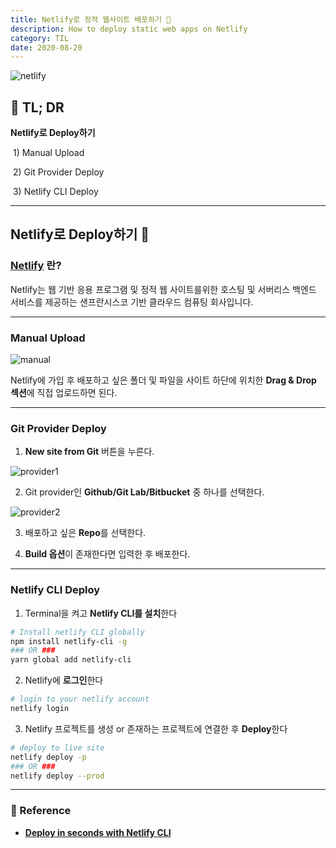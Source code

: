 ```yaml
---
title: Netlify로 정적 웹사이트 배포하기 👷
description: How to deploy static web apps on Netlify
category: TIL
date: 2020-08-20
---
```


![netlify](netlify.jpg)

## 🤦 TL; DR

**Netlify로 Deploy하기** 

​	1) Manual Upload 

​	2) Git Provider Deploy 

​	3) Netlify CLI Deploy

---

## Netlify로 Deploy하기 👷

### [Netlify](https://app.netlify.com/) 란?

Netlify는 웹 기반 응용 프로그램 및 정적 웹 사이트를위한 호스팅 및 서버리스 백엔드 서비스를 제공하는 샌프란시스코 기반 클라우드 컴퓨팅 회사입니다.

---

### Manual Upload

![manual](manual.png)

Netlify에 가입 후 배포하고 싶은 폴더 및 파일을 사이트 하단에 위치한 **Drag & Drop 섹션**에 직접 업로드하면 된다.

---

### Git Provider Deploy

1) **New site from Git** 버튼을 누른다.

![provider1](provider1.png)

2) Git provider인 **Github/Git Lab/Bitbucket** 중 하나를 선택한다. 

![provider2](provider2.png)

3) 배포하고 싶은 **Repo**를 선택한다.

4) **Build 옵션**이 존재한다면 입력한 후 배포한다.

---

### Netlify CLI Deploy

1) Terminal을 켜고 **Netlify CLI를 설치**한다

```bash
# Install netlify CLI globally
npm install netlify-cli -g
### OR ### 
yarn global add netlify-cli
```

2) Netlify에 **로그인**한다

```bash
# login to your netlify account
netlify login
```

3) Netlify 프로젝트를 생성 or 존재하는 프로젝트에 연결한 후 **Deploy**한다

```bash
# deploy to live site
netlify deploy -p
### OR ### 
netlify deploy --prod
```

---

### 🔗 Reference

- [**Deploy in seconds with Netlify CLI**](https://www.netlify.com/blog/2019/05/28/deploy-in-seconds-with-netlify-cli/) 

